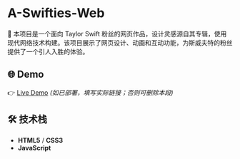 # A-Swifties-Web

🎤 本项目是一个面向 Taylor Swift 粉丝的网页作品，设计灵感源自其专辑，使用现代网络技术构建。该项目展示了网页设计、动画和互动功能，为斯威夫特的粉丝提供了一个引人入胜的体验。
## 🌐 Demo

👉 [Live Demo](https://your-deployment-link.com) *(如已部署，填写实际链接；否则可删除本段)*


## 🛠️ 技术栈

- **HTML5** / **CSS3**
- **JavaScript**
